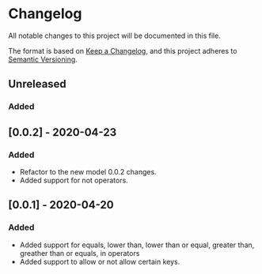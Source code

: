 # Changelog
All notable changes to this project will be documented in this file.

The format is based on [Keep a Changelog](https://keepachangelog.com/en/1.0.0/),
and this project adheres to [Semantic Versioning](https://semver.org/spec/v2.0.0.html).

## Unreleased

### Added


## [0.0.2] - 2020-04-23

### Added

- Refactor to the new model 0.0.2 changes.
- Added support for not operators.

## [0.0.1] - 2020-04-20

### Added

- Added support for equals, lower than, lower than or equal, greater than, greather than or equals, in operators
- Added support to allow or not allow certain keys.